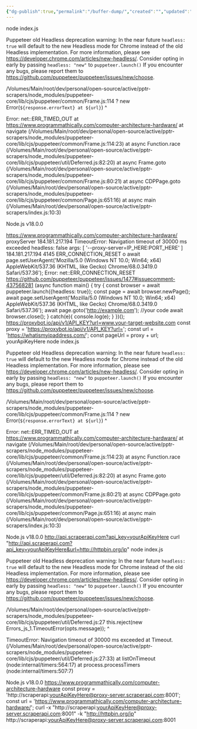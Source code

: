```yaml
---
{"dg-publish":true,"permalink":"/buffer-dump/","created":"","updated":""}
---
```



node index.js

  Puppeteer old Headless deprecation warning:
    In the near future `headless: true` will default to the new Headless mode
    for Chrome instead of the old Headless implementation. For more
    information, please see https://developer.chrome.com/articles/new-headless/.
    Consider opting in early by passing `headless: "new"` to `puppeteer.launch()`
    If you encounter any bugs, please report them to https://github.com/puppeteer/puppeteer/issues/new/choose.

/Volumes/Main/root/dev/personal/open-source/active/pptr-scrapers/node_modules/puppeteer-core/lib/cjs/puppeteer/common/Frame.js:114
                    ? new Error(`${response.errorText} at ${url}`)
                      ^

Error: net::ERR_TIMED_OUT at https://www.programmathically.com/computer-architecture-hardware/
    at navigate (/Volumes/Main/root/dev/personal/open-source/active/pptr-scrapers/node_modules/puppeteer-core/lib/cjs/puppeteer/common/Frame.js:114:23)
    at async Function.race (/Volumes/Main/root/dev/personal/open-source/active/pptr-scrapers/node_modules/puppeteer-core/lib/cjs/puppeteer/util/Deferred.js:82:20)
    at async Frame.goto (/Volumes/Main/root/dev/personal/open-source/active/pptr-scrapers/node_modules/puppeteer-core/lib/cjs/puppeteer/common/Frame.js:80:21)
    at async CDPPage.goto (/Volumes/Main/root/dev/personal/open-source/active/pptr-scrapers/node_modules/puppeteer-core/lib/cjs/puppeteer/common/Page.js:651:16)
    at async main (/Volumes/Main/root/dev/personal/open-source/active/pptr-scrapers/index.js:10:3)

Node.js v18.0.0


https://www.programmathically.com/computer-architecture-hardware/
proxyServer
184.181.217.194	
TimeoutError: Navigation timeout of 30000 ms exceeded
headless: false
args: [ '--proxy-server=IP_HERE:PORT_HERE' ]
184.181.217.194
4145
ERR_CONNECTION_RESET
o
await page.setUserAgent('Mozilla/5.0 (Windows NT 10.0; Win64; x64) AppleWebKit/537.36 (KHTML, like Gecko) Chrome/68.0.3419.0 Safari/537.36');
Error: net::ERR_CONNECTION_RESET
https://github.com/puppeteer/puppeteer/issues/1477#issuecomment-437568281
(async function main() {
    try {
        const browser = await puppeteer.launch({headless: true});
        const page = await browser.newPage();
        await page.setUserAgent('Mozilla/5.0 (Windows NT 10.0; Win64; x64) AppleWebKit/537.36 (KHTML, like Gecko) Chrome/68.0.3419.0 Safari/537.36');
        await page.goto('http://example.com');
         //your code
         await browser.close();
    }
    catch(e){
        console.log(e);
    }
})();
https://proxybot.io/api/v1/API_KEY?url=www.your-target-website.com
const proxy = 'https://proxybot.io/api/v1/API_KEY?url=';
  const url = 'https://whatismyipaddress.com/';
  const pageUrl = proxy + url;
yourApiKeyHere
node index.js

  Puppeteer old Headless deprecation warning:
    In the near future `headless: true` will default to the new Headless mode
    for Chrome instead of the old Headless implementation. For more
    information, please see https://developer.chrome.com/articles/new-headless/.
    Consider opting in early by passing `headless: "new"` to `puppeteer.launch()`
    If you encounter any bugs, please report them to https://github.com/puppeteer/puppeteer/issues/new/choose.

/Volumes/Main/root/dev/personal/open-source/active/pptr-scrapers/node_modules/puppeteer-core/lib/cjs/puppeteer/common/Frame.js:114
                    ? new Error(`${response.errorText} at ${url}`)
                      ^

Error: net::ERR_TIMED_OUT at https://www.programmathically.com/computer-architecture-hardware/
    at navigate (/Volumes/Main/root/dev/personal/open-source/active/pptr-scrapers/node_modules/puppeteer-core/lib/cjs/puppeteer/common/Frame.js:114:23)
    at async Function.race (/Volumes/Main/root/dev/personal/open-source/active/pptr-scrapers/node_modules/puppeteer-core/lib/cjs/puppeteer/util/Deferred.js:82:20)
    at async Frame.goto (/Volumes/Main/root/dev/personal/open-source/active/pptr-scrapers/node_modules/puppeteer-core/lib/cjs/puppeteer/common/Frame.js:80:21)
    at async CDPPage.goto (/Volumes/Main/root/dev/personal/open-source/active/pptr-scrapers/node_modules/puppeteer-core/lib/cjs/puppeteer/common/Page.js:651:16)
    at async main (/Volumes/Main/root/dev/personal/open-source/active/pptr-scrapers/index.js:10:3)

Node.js v18.0.0
http://api.scraperapi.com?api_key=yourApiKeyHere
curl "http://api.scraperapi.com?api_key=yourApiKeyHere&url=http://httpbin.org/ip"
node index.js

  Puppeteer old Headless deprecation warning:
    In the near future `headless: true` will default to the new Headless mode
    for Chrome instead of the old Headless implementation. For more
    information, please see https://developer.chrome.com/articles/new-headless/.
    Consider opting in early by passing `headless: "new"` to `puppeteer.launch()`
    If you encounter any bugs, please report them to https://github.com/puppeteer/puppeteer/issues/new/choose.

/Volumes/Main/root/dev/personal/open-source/active/pptr-scrapers/node_modules/puppeteer-core/lib/cjs/puppeteer/util/Deferred.js:27
                    this.reject(new Errors_js_1.TimeoutError(opts.message));
                                ^

TimeoutError: Navigation timeout of 30000 ms exceeded
    at Timeout.<anonymous> (/Volumes/Main/root/dev/personal/open-source/active/pptr-scrapers/node_modules/puppeteer-core/lib/cjs/puppeteer/util/Deferred.js:27:33)
    at listOnTimeout (node:internal/timers:564:17)
    at process.processTimers (node:internal/timers:507:7)

Node.js v18.0.0
https://www.programmathically.com/computer-architecture-hardware
  const proxy = 'http://scraperapi:yourApiKeyHere@proxy-server.scraperapi.com:8001';
  const url = 'https://www.programmathically.com/computer-architecture-hardware/';
curl -x "http://scraperapi:yourApiKeyHere@proxy-server.scraperapi.com:8001" -k "http://httpbin.org/ip"
http://scraperapi:yourApiKeyHere@proxy-server.scraperapi.com:8001